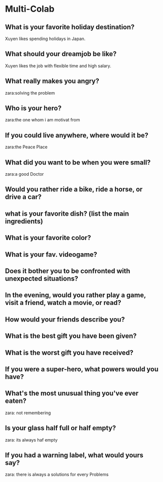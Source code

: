 # Multi-Colab
## What is your favorite holiday destination?
Xuyen likes spending holidays in Japan.
## What should your dreamjob be like?
Xuyen likes the job with flexible time and high salary.
## What really makes you angry?
zara:solving the problem
## Who is your hero?
zara:the one whom i am motivat from
## If you could live anywhere, where would it be?
zara:the Peace Place
## What did you want to be when you were small?
zara:a good Doctor
## Would you rather ride a bike, ride a horse, or drive a car?

## what is your favorite dish? (list the main ingredients)

## What is your favorite color?

## What is your fav. videogame?

## Does it bother you to be confronted with unexpected situations?

## In the evening, would you rather play a game, visit a friend, watch a movie, or read?

## How would your friends describe you?

## What is the best gift you have been given?

## What is the worst gift you have received?

## If you were a super-hero, what powers would you have?

## What's the most unusual thing you've ever eaten?
zara: not remembering
## Is your glass half full or half empty?
zara: its always haf empty
## If you had a warning label, what would yours say?
zara: there is always a solutions for every Problems